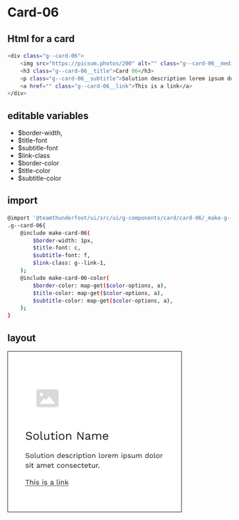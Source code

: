 # Card-06

## Html for a card

```sh
<div class="g--card-06">
    <img src="https://picsum.photos/200" alt="" class="g--card-06__media">
    <h3 class="g--card-06__title">Card 06</h3>
    <p class="g--card-06__subtitle">Solution description lorem ipsum dolor sit amet consectetur.</p>
    <a href="" class="g--card-06__link">This is a link</a>
</div>
```

## editable variables
- $border-width,   
- $title-font
- $subtitle-font
- $link-class
- $border-color
- $title-color
- $subtitle-color

## import
```sh
@import '@teamthunderfoot/ui/src/ui/g-components/card/card-06/_make-g--card-06';
.g--card-06{
    @include make-card-06(
        $border-width: 1px,    
        $title-font: c,
        $subtitle-font: f,
        $link-class: g--link-1,
    );
    @include make-card-06-color(
        $border-color: map-get($color-options, a),
        $title-color: map-get($color-options, a),
        $subtitle-color: map-get($color-options, a),
    );
}
```

## layout
![alt text][card-06]

[card-06]: /src/img/global-components/card/card-06.png 